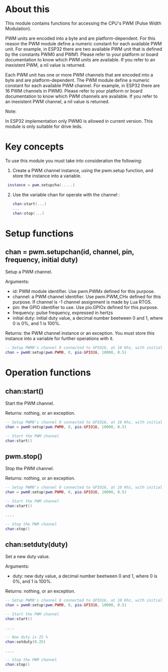 # About this

This module contains functions for accessing the CPU's PWM (Pulse Width Modulation).

PWM units are encoded into a byte and are platform-dependent. For this reason the PWM module define a numeric constant for each available PWM unit. For example, in ESP32 there are two available PWM unit that is defined by the constants PWM0 and PWM1. Please refer to your platform or board documentation to know which PWM units are available. If you refer to an inexistent PWM, a nil value is returned.

Each PWM unit has one or more PWM channels that are encoded into a byte and are platform-dependent. The PWM module define a numeric constant for each available PWM channel. For example, in ESP32 there are 16 PWM channels in PWM0. Please refer to your platform or board documentation to know which PWM channels are available. If you refer to an inexistent PWM channel, a nil value is returned.

Note:

In ESP32 implementation only PWM0 is allowed in current version. This module is only suitable for drive leds.


# Key concepts

To use this module you must take into consideration the following:

1. Create a PWM channel instance, using the pwm.setup function, and store the instance into a variable.

  ```lua
   instance = pwm.setupcha(.....)
   ```

2. Use the variable chan for operate with the channel :

   ```lua
   chan:start(...)
   ...
   chan:stop(...)
   ```

# Setup functions

## chan = pwm.setupchan(id, channel, pin, frequency, initial duty)

Setup a PWM channel.

Arguments:

* id: PWM module identifier. Use pwm.PWMx defined for this purpose.
* channel: a PWM channel identifier. Use pwm.PWM_CHx defined for this purpose. If channel is -1 channel assignment is made by Lua RTOS.
* pin: the GPIO identifier to use. Use pio.GPIOx defined for this purpose.
* frequency: pulse frequency, expressed in hertzs
* initial duty: initial duty value, a decimal number beetween 0 and 1, where 0 is 0%, and 1 is 100%.

Returns: the PWM channel instance or an exception. You must store this instance into a variable for further operations with it.

```lua
-- Setup PWM0's channel 0 connected to GPIO16, at 10 Khz, with initial duty value of 50%.
chan = pwm0:setup(pwm.PWM0, 0, pio.GPIO16, 10000, 0.5)
```

# Operation functions

## chan:start()

Start the PWM channel.

Returns: nothing, or an exception.

```lua
-- Setup PWM0's channel 0 connected to GPIO16, at 10 Khz, with initial duty value of 50%.
chan = pwm0:setup(pwm.PWM0, 0, pio.GPIO16, 10000, 0.5)

-- Start the PWM channel
chan:start()
```

## pwm.stop()

Stop the PWM channel.

Returns: nothing, or an exception.

```lua
-- Setup PWM0's channel 0 connected to GPIO16, at 10 Khz, with initial duty value of 50%.
chan = pwm0:setup(pwm.PWM0, 0, pio.GPIO16, 10000, 0.5)

-- Start the PWM channel
chan:start()

....

-- Stop the PWM channel
chan:stop()

```

## chan:setduty(duty)

Set a new duty value.

Arguments:

* duty: new duty value, a decimal number beetween 0 and 1, where 0 is 0%, and 1 is 100%.

Returns: nothing, or an exception.

```lua
-- Setup PWM0's channel 0 connected to GPIO16, at 10 Khz, with initial duty value of 50%.
chan = pwm0:setup(pwm.PWM0, 0, pio.GPIO16, 10000, 0.5)

-- Start the PWM channel
chan:start()

....

-- Now duty is 25 %
chan:setduty(0.25)

....

-- Stop the PWM channel
chan:stop()

```